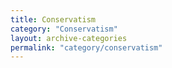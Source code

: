 ```yaml
---
title: Conservatism
category: "Conservatism"
layout: archive-categories
permalink: "category/conservatism"
---
```

